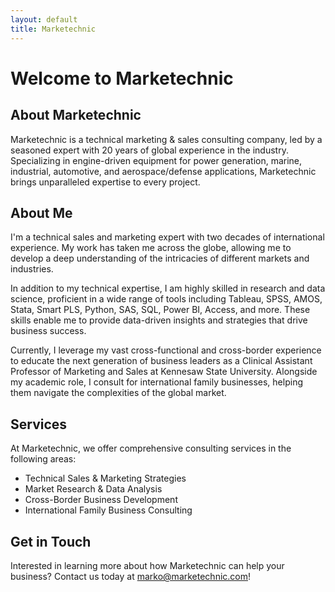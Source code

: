 ```yaml
---
layout: default
title: Marketechnic
---
```


# Welcome to Marketechnic

## About Marketechnic

Marketechnic is a technical marketing & sales consulting company, led by a seasoned expert with 20 years of global experience in the industry. Specializing in engine-driven equipment for power generation, marine, industrial, automotive, and aerospace/defense applications, Marketechnic brings unparalleled expertise to every project.

## About Me

I'm a technical sales and marketing expert with two decades of international experience. My work has taken me across the globe, allowing me to develop a deep understanding of the intricacies of different markets and industries.

In addition to my technical expertise, I am highly skilled in research and data science, proficient in a wide range of tools including Tableau, SPSS, AMOS, Stata, Smart PLS, Python, SAS, SQL, Power BI, Access, and more. These skills enable me to provide data-driven insights and strategies that drive business success.

Currently, I leverage my vast cross-functional and cross-border experience to educate the next generation of business leaders as a Clinical Assistant Professor of Marketing and Sales at Kennesaw State University. Alongside my academic role, I consult for international family businesses, helping them navigate the complexities of the global market.

## Services

At Marketechnic, we offer comprehensive consulting services in the following areas:
- Technical Sales & Marketing Strategies
- Market Research & Data Analysis
- Cross-Border Business Development
- International Family Business Consulting

## Get in Touch

Interested in learning more about how Marketechnic can help your business? Contact us today at marko@marketechnic.com!

